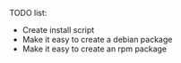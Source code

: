 TODO list:
 - Create install script
 - Make it easy to create a debian package
 - Make it easy to create an rpm package
